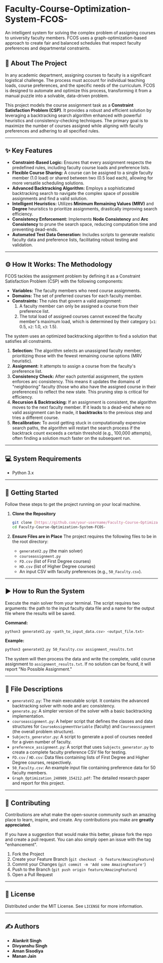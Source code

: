 # Faculty-Course-Optimization-System-FCOS-

An intelligent system for solving the complex problem of assigning courses to university faculty members. FCOS uses a graph-optimization-based approach to create fair and balanced schedules that respect faculty preferences and departmental constraints.

## 📜 About The Project

In any academic department, assigning courses to faculty is a significant logistical challenge. The process must account for individual teaching loads, course preferences, and the specific needs of the curriculum. FCOS is designed to automate and optimize this process, transforming it from a manual puzzle into a solvable, data-driven problem.

This project models the course assignment task as a **Constraint Satisfaction Problem (CSP)**. It provides a robust and efficient solution by leveraging a backtracking search algorithm enhanced with powerful heuristics and consistency-checking techniques. The primary goal is to maximize the number of courses assigned while aligning with faculty preferences and adhering to all specified rules.

---

## ✨ Key Features

* **Constraint-Based Logic:** Ensures that every assignment respects the predefined rules, including faculty course loads and preference lists.
* **Flexible Course Sharing:** A course can be assigned to a single faculty member (1.0 load) or shared between two (0.5 load each), allowing for more versatile scheduling solutions.
* **Advanced Backtracking Algorithm:** Employs a sophisticated backtracking search to navigate the complex space of possible assignments and find a valid solution.
* **Intelligent Heuristics:** Utilizes **Minimum Remaining Values (MRV)** and **Degree** heuristics to prioritize assignments, drastically improving search efficiency.
* **Consistency Enforcement:** Implements **Node Consistency** and **Arc Consistency** to prune the search space, reducing computation time and preventing dead-ends.
* **Automated Test Data Generation:** Includes scripts to generate realistic faculty data and preference lists, facilitating robust testing and validation.

---

## ⚙️ How It Works: The Methodology

FCOS tackles the assignment problem by defining it as a Constraint Satisfaction Problem (CSP) with the following components:

* **Variables:** The faculty members who need course assignments.
* **Domains:** The set of preferred courses for each faculty member.
* **Constraints:** The rules that govern a valid assignment:
    1.  A faculty member can only be assigned a course from their preference list.
    2.  The total load of assigned courses cannot exceed the faculty member's maximum load, which is determined by their category (`x1`: 0.5, `x2`: 1.0, `x3`: 1.5).

The system uses an optimized backtracking algorithm to find a solution that satisfies all constraints.

1.  **Selection:** The algorithm selects an unassigned faculty member, prioritizing those with the fewest remaining course options (MRV heuristic).
2.  **Assignment:** It attempts to assign a course from the faculty's preference list.
3.  **Consistency Check:** After each potential assignment, the system enforces arc consistency. This means it updates the domains of "neighboring" faculty (those who also have the assigned course in their preferences) to reflect the new state. This pruning step is critical for efficiency.
4.  **Recursion & Backtracking:** If an assignment is consistent, the algorithm moves to the next faculty member. If it leads to a dead-end where no valid assignment can be made, it **backtracks** to the previous step and tries a different course.
5.  **Recalibration:** To avoid getting stuck in computationally expensive search paths, the algorithm will restart the search process if the backtrack count exceeds a certain threshold (e.g., 100,000 attempts), often finding a solution much faster on the subsequent run.

---

## 💻 System Requirements

* Python 3.x

---

## 🚀 Getting Started

Follow these steps to get the project running on your local machine.

1.  **Clone the Repository**
    ```sh
    git clone [https://github.com/your-username/Faculty-Course-Optimization-System-FCOS-.git](https://github.com/your-username/Faculty-Course-Optimization-System-FCOS-.git)
    cd Faculty-Course-Optimization-System-FCOS-
    ```

2.  **Ensure Files are in Place**
    The project requires the following files to be in the root directory:
    * `generateV2.py` (the main solver)
    * `courseassignment.py`
    * `FD.csv` (list of First Degree courses)
    * `HD.csv` (list of Higher Degree courses)
    * An input CSV with faculty preferences (e.g., `50_Faculty.csv`).

---

## ▶️ How to Run the System

Execute the main solver from your terminal. The script requires two arguments: the path to the input faculty data file and a name for the output file where the results will be saved.

**Command:**
```sh
python3 generateV2.py <path_to_input_data.csv> <output_file.txt>
```

**Example:**
```sh
python3 generateV2.py 50_Faculty.csv assignment_results.txt
```

The system will then process the data and write the complete, valid course assignment to `assignment_results.txt`. If no solution can be found, it will report "No Possible Assignment."

---

## 📂 File Descriptions

* `generateV2.py`: The main executable script. It contains the advanced backtracking solver with node and arc consistency.
* `generate.py`: A simpler version of the solver with a basic backtracking implementation.
* `courseassignment.py`: A helper script that defines the classes and data structures for `CourseAssignmentVariable` (faculty) and `Courseassignment` (the overall problem structure).
* `Subjects_generator.py`: A script to generate a pool of courses needed for a given number of faculty.
* `preference_assignment.py`: A script that uses `Subjects_generator.py` to create a complete faculty preference CSV file for testing.
* `FD.csv` / `HD.csv`: Data files containing lists of First Degree and Higher Degree courses, respectively.
* `50_Faculty.csv`: An example input file containing preference data for 50 faculty members.
* `Graph_Optimization_240909_154212.pdf`: The detailed research paper and report for this project.

---

## 🤝 Contributing

Contributions are what make the open-source community such an amazing place to learn, inspire, and create. Any contributions you make are **greatly appreciated**.

If you have a suggestion that would make this better, please fork the repo and create a pull request. You can also simply open an issue with the tag "enhancement".

1.  Fork the Project
2.  Create your Feature Branch (`git checkout -b feature/AmazingFeature`)
3.  Commit your Changes (`git commit -m 'Add some AmazingFeature'`)
4.  Push to the Branch (`git push origin feature/AmazingFeature`)
5.  Open a Pull Request

---

## 📄 License

Distributed under the MIT License. See `LICENSE` for more information.

---

## ✍️ Authors

* **Alankrit Singh**
* **Divyanshu Singh**
* **Aman Sisodiya**
* **Manan Jain**
